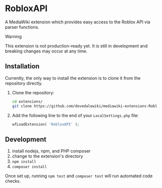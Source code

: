 # RobloxAPI

A MediaWiki extension which provides easy access to the Roblox API via parser functions. 

> [!WARNING]
> This extension is not production-ready yet.
> It is still in development and breaking changes may occur at any time.

<!--
## Usage 
### Group Ranks
Get a users group rank: 
### Experience Statistics
> [!IMPORTANT]
> The Universe ID is not the same as the Game ID. 

Grab concurrent players for a set experience:
``
Grab number of favourites for a set experience: 

Grab number of visits for a set experience: 
!-->

## Installation

Currently, the only way to install the extension is to clone it from the repository directly.

1. Clone the repository:
    ```sh
   cd extensions/
    git clone https://github.com/dovedalewiki/mediawiki-extensions-RobloxAPI.git
    ```
2. Add the following line to the end of your `LocalSettings.php` file:
    ```php
    wfLoadExtension( 'RobloxAPI' );
    ```

## Development

1. install nodejs, npm, and PHP composer
2. change to the extension's directory
3. `npm install`
4. `composer install`

Once set up, running `npm test` and `composer test` will run automated code checks.
